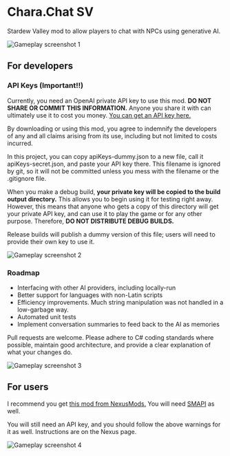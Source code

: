 ﻿# Chara.Chat SV
Stardew Valley mod to allow players to chat with NPCs using generative AI.

![Gameplay screenshot 1](repo-media/abigail-rocks.webp)

## For developers

### API Keys (Important!!)

Currently, you need an OpenAI private API key to use this mod. **DO NOT SHARE OR COMMIT THIS INFORMATION.** Anyone you share it with can ultimately use it to cost you money.  [You can get an API key here.](https://openai.com/api/)

By downloading or using this mod, you agree to indemnify the developers of any and all claims arising from its use, including but not limited to costs incurred.

In this project, you can copy apiKeys-dummy.json to a new file, call it apiKeys-secret.json, and paste your API key there. This filename is ignored by git, so it will not be committed unless you mess with the filename or the .gitignore file.

When you make a debug build, **your private key will be copied to the build output directory.** This allows you to begin using it for testing right away. However, this means that anyone who gets a copy of this directory will get your private API key, and can use it to play the game or for any other purpose. Therefore, **DO NOT DISTRIBUTE DEBUG BUILDS.**

Release builds will publish a dummy version of this file; users will need to provide their own key to use it.

![Gameplay screenshot 2](repo-media/kent-tool.webp)

### Roadmap
* Interfacing with other AI providers, including locally-run
* Better support for languages with non-Latin scripts
* Efficiency improvements. Much string manipulation was not handled in a low-garbage way.
* Automated unit tests
* Implement conversation summaries to feed back to the AI as memories

Pull requests are welcome. Please adhere to C# coding standards where possible, maintain good architecture, and provide a clear explanation of what your changes do.

![Gameplay screenshot 3](repo-media/alex-leg.webp)

## For users

I recommend you get [this mod from NexusMods.](https://www.nexusmods.com/stardewvalley/mods/16808) You will need [SMAPI](https://smapi.io/) as well.

You will still need an API key, and you should follow the above warnings for it as well. Instructions are on the Nexus page.

![Gameplay screenshot 4](repo-media/clint-copper.webp)
